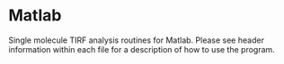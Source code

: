 Matlab
======

Single molecule TIRF analysis routines for Matlab. Please see header information within each file for a description of how to use the program. 
